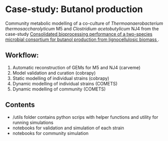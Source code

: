 # Case-study: Butanol production
Community metabolic modelling of a co-culture of *Thermoanaerobacterium thermosaccharolyticum* M5 and *Clostridium acetobutylicum* NJ4 from the case-study [Consolidated bioprocessing performance of a two-species microbial consortium for butanol production from lignocellulosic biomass
](https://doi.org/10.1002/bit.27464).

## Workflow:
1. Automatic reconstruction of GEMs for M5 and NJ4 (carveme)
1. Model validation and curation (cobrapy)
1. Static modelling of individual strains (cobrapy)
1. Dynamic modelling of individual strains (COMETS)
1. Dynamic modelling of community (COMETS)

## Contents
- /utils folder contains python scrips with helper functions and utility for running simulations 
- notebooks for validation and simulation of each strain
- notebooks for community simulation
